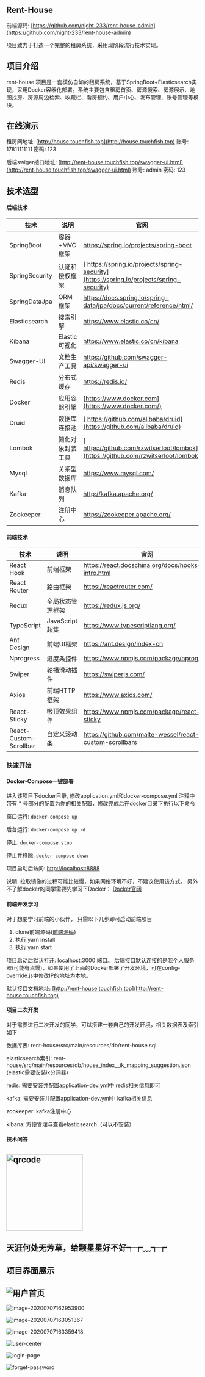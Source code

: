 ## Rent-House

前端源码: [https://github.com/night-233/rent-house-admin](https://github.com/night-233/rent-house-admin)

项目致力于打造一个完整的租房系统，采用现阶段流行技术实现。

## **项目介绍**
rent-house 项目是一套模仿自如的租房系统，基于SpringBoot+Elasticsearch实现，采用Docker容器化部署。系统主要包含租房首页、房源搜索、房源展示、地图找房、房源周边检索、收藏栏、看房预约、用户中心、发布管理、账号管理等模块。

## 在线演示

租房网地址:  [http://house.touchfish.top](http://house.touchfish.top)  账号: 17811111111 密码: 123

后端swiger接口地址:  [http://rent-house.touchfish.top/swagger-ui.html](http://rent-house.touchfish.top/swagger-ui.html)  账号: admin 密码: 123

## 技术选型

#### 后端技术

| 技术           | 说明             | 官网                                                         |
| -------------- | ---------------- | ------------------------------------------------------------ |
| SpringBoot     | 容器+MVC框架     | https://spring.io/projects/spring-boot                       |
| SpringSecurity | 认证和授权框架   | [ https://spring.io/projects/spring-security](https://spring.io/projects/spring-security) |
| SpringDataJpa  | ORM框架          | https://docs.spring.io/spring-data/jpa/docs/current/reference/html/ |
| Elasticsearch  | 搜索引擎         | https://www.elastic.co/cn/                                   |
| Kibana         | Elastic可视化    | https://www.elastic.co/cn/kibana                             |
| Swagger-UI     | 文档生产工具     | https://github.com/swagger-api/swagger-ui                    |
| Redis          | 分布式缓存       | https://redis.io/                                            |
| Docker         | 应用容器引擎     | [https://www.docker.com](https://www.docker.com/)            |
| Druid          | 数据库连接池     | [ https://github.com/alibaba/druid](https://github.com/alibaba/druid) |
| Lombok         | 简化对象封装工具 | [ https://github.com/rzwitserloot/lombok](https://github.com/rzwitserloot/lombok) |
| Mysql          | 关系型数据库     | https://www.mysql.com/                                       |
| Kafka          | 消息队列         | http://kafka.apache.org/                                     |
| Zookeeper      | 注册中心         | https://zookeeper.apache.org/                                |

#### 前端技术

| 技术                   | 说明             | 官网                                                    |
| ---------------------- | ---------------- | ------------------------------------------------------- |
| React Hook             | 前端框架         | https://react.docschina.org/docs/hooks-intro.html       |
| React Router           | 路由框架         | https://reactrouter.com/                                |
| Redux                  | 全局状态管理框架 | https://redux.js.org/                                   |
| TypeScript             | JavaScript超集   | https://www.typescriptlang.org/                         |
| Ant Design             | 前端UI框架       | https://ant.design/index-cn                             |
| Nprogress              | 进度条控件       | https://www.npmjs.com/package/nprogress                 |
| Swiper                 | 轮播滑动插件     | https://swiperjs.com/                                   |
| Axios                  | 前端HTTP框架     | https://www.axios.com/                                  |
| React-Sticky           | 吸顶效果组件     | https://www.npmjs.com/package/react-sticky              |
| React-Custom-Scrollbar | 自定义滚动条     | https://github.com/malte-wessel/react-custom-scrollbars |

### 快速开始

#### Docker-Compose一键部署

进入该项目下docker目录, 修改application.yml和docker-compose.yml 注释中带有 * 号部分的配置为你的相关配置，修改完成后在docker目录下执行以下命令

窗口运行: `docker-compose up`

后台运行: `docker-compose up -d`

停止: `docker-compose stop`

停止并移除: `docker-compose down`

项目启动后访问:  [http://localhost:8888 ](http://localhost:8888 )

说明: 拉取镜像的过程可能比较慢，如果网络环境不好，不建议使用该方式。 另外不了解docker的同学需要先学习下Docker： [Docker官网](https://www.docker.com/)

#### 前端开发学习

对于想要学习前端的小伙伴， 只需以下几步即可启动前端项目

1. clone前端源码([前端源码]([https://github.com/night-233/rent-house-admin](https://github.com/night-233/rent-house-admin)))
2. 执行 yarn install
3. 执行 yarn start 

项目启动后默认打开: [localhost:3000](localhost:3000) 端口。 后端接口默认连接的是我个人服务器(可能有点慢)，如果使用了上面的Docker部署了开发环境，可在config-override.js中修改IP的地址为本地。

默认接口文档地址:  [http://rent-house.touchfish.top](http://rent-house.touchfish.top) 

#### 项目二次开发

对于需要进行二次开发的同学，可以搭建一套自己的开发环境，相关数据表及索引如下

数据库表:  rent-house/src/main/resources/db/rent-house.sql  

elasticsearch索引:  rent-house/src/main/resources/db/house_index__ik_mapping_suggestion.json   (elastic需要安装ik分词器)

redis: 需要安装并配置application-dev.yml中 redis相关信息即可

kafka: 需要安装并配置application-dev.yml中 kafka相关信息

zookeeper: kafka注册中心

kibana:  方便管理与查看elasticsearch（可以不安装）

#### 技术问答

## <img src="http://qiniu.touchfish.top/qrcode.jpg" alt="qrcode"  width="200" height="200"/>



##  天涯何处无芳草，给颗星星好不好┭┮﹏┭┮



## 项目界面展示

## ![用户首页](http://qiniu.touchfish.top/client-filter.jpg)



![image-20200707162953900](http://qiniu.touchfish.top/image-20200707162953900.png)

![image-20200707163051367](http://qiniu.touchfish.top/image-20200707163051367.png)



![image-20200707163359418](http://qiniu.touchfish.top/image-20200707163359418.png)

![user-center](http://qiniu.touchfish.top/user-center.jpg)

 ![login-page](http://qiniu.touchfish.top/login-page.png)


![forget-password](http://qiniu.touchfish.top/forget-password.jpg)

